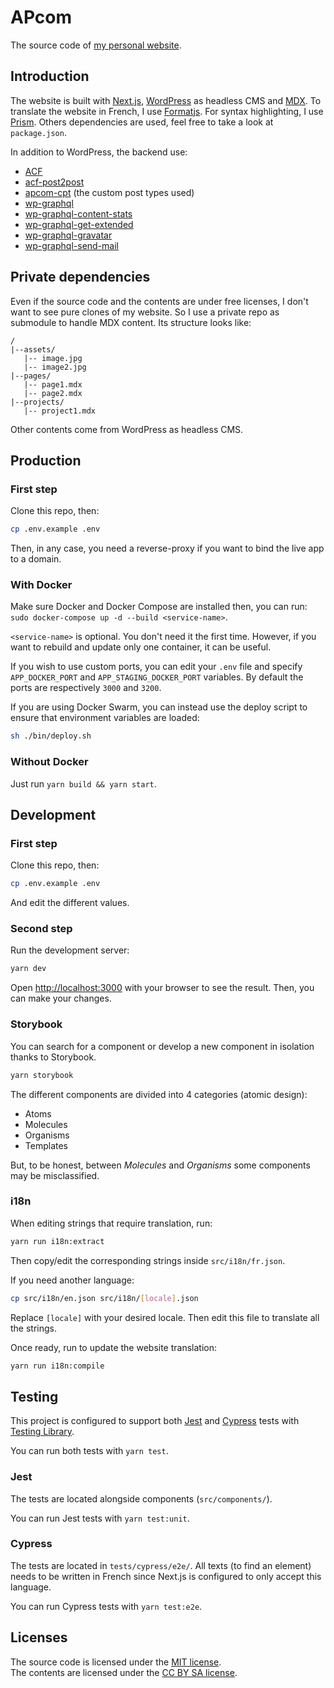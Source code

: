 # APcom

The source code of [my personal website](https://www.armandphilippot.com/).

## Introduction

The website is built with [Next.js](https://nextjs.org/), [WordPress](https://wordpress.org/) as headless CMS and [MDX](https://mdxjs.com/). To translate the website in French, I use [Formatjs](https://formatjs.io/). For syntax highlighting, I use [Prism](https://prismjs.com/). Others dependencies are used, feel free to take a look at `package.json`.

In addition to WordPress, the backend use:

- [ACF](http://advancedcustomfields.com/)
- [acf-post2post](https://github.com/Hube2/acf-post2post)
- [apcom-cpt](https://github.com/ArmandPhilippot/apcom-cpt) (the custom post types used)
- [wp-graphql](https://www.wpgraphql.com/)
- [wp-graphql-content-stats](https://github.com/ArmandPhilippot/wp-graphql-content-stats)
- [wp-graphql-get-extended](https://github.com/ArmandPhilippot/wp-graphql-get-extended)
- [wp-graphql-gravatar](https://github.com/ArmandPhilippot/wp-graphql-gravatar)
- [wp-graphql-send-mail](https://github.com/ashhitch/wp-graphql-send-mail)

## Private dependencies

Even if the source code and the contents are under free licenses, I don't want to see pure clones of my website. So I use a private repo as submodule to handle MDX content. Its structure looks like:

```
/
|--assets/
   |-- image.jpg
   |-- image2.jpg
|--pages/
   |-- page1.mdx
   |-- page2.mdx
|--projects/
   |-- project1.mdx
```

Other contents come from WordPress as headless CMS.

## Production

### First step

Clone this repo, then:

```bash
cp .env.example .env
```

Then, in any case, you need a reverse-proxy if you want to bind the live app to a domain.

### With Docker

Make sure Docker and Docker Compose are installed then, you can run: `sudo docker-compose up -d --build <service-name>`.

`<service-name>` is optional. You don't need it the first time. However, if you want to rebuild and update only one container, it can be useful.

If you wish to use custom ports, you can edit your `.env` file and specify `APP_DOCKER_PORT` and `APP_STAGING_DOCKER_PORT` variables. By default the ports are respectively `3000` and `3200`.

If you are using Docker Swarm, you can instead use the deploy script to ensure that environment variables are loaded:

```bash
sh ./bin/deploy.sh
```

### Without Docker

Just run `yarn build && yarn start`.

## Development

### First step

Clone this repo, then:

```bash
cp .env.example .env
```

And edit the different values.

### Second step

Run the development server:

```bash
yarn dev
```

Open [http://localhost:3000](http://localhost:3000) with your browser to see the result. Then, you can make your changes.

### Storybook

You can search for a component or develop a new component in isolation thanks to Storybook.

```bash
yarn storybook
```

The different components are divided into 4 categories (atomic design):

- Atoms
- Molecules
- Organisms
- Templates

But, to be honest, between _Molecules_ and _Organisms_ some components may be misclassified.

### i18n

When editing strings that require translation, run:

```bash
yarn run i18n:extract
```

Then copy/edit the corresponding strings inside `src/i18n/fr.json`.

If you need another language:

```bash
cp src/i18n/en.json src/i18n/[locale].json
```

Replace `[locale]` with your desired locale. Then edit this file to translate all the strings.

Once ready, run to update the website translation:

```bash
yarn run i18n:compile
```

## Testing

This project is configured to support both [Jest](https://jestjs.io/) and [Cypress](https://docs.cypress.io/) tests with [Testing Library](https://testing-library.com/).

You can run both tests with `yarn test`.

### Jest

The tests are located alongside components (`src/components/`).

You can run Jest tests with `yarn test:unit`.

### Cypress

The tests are located in `tests/cypress/e2e/`. All texts (to find an element) needs to be written in French since Next.js is configured to only accept this language.

You can run Cypress tests with `yarn test:e2e`.

## Licenses

The source code is licensed under the [MIT license](./LICENSE).  
The contents are licensed under the [CC BY SA license](https://creativecommons.org/licenses/by-sa/4.0/deed.fr).
